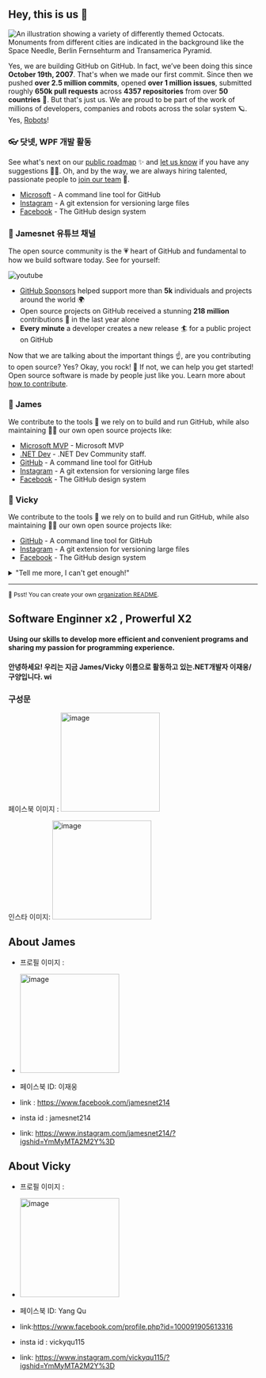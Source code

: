 ## Hey, this is us 👋

![An illustration showing a variety of differently themed Octocats. Monuments from different cities are indicated in the background like the Space Needle, Berlin Fernsehturm and Transamerica Pyramid.](https://user-images.githubusercontent.com/3369400/133268513-5bfe2f93-4402-42c9-a403-81c9e86934b6.jpeg)

Yes, we are building GitHub on GitHub. In fact, we’ve been doing this since **October 19th, 2007**. That's when we made our first commit. Since then we pushed **over 2.5 million commits**, opened **over 1 million issues**, submitted roughly **650k pull requests** across **4357 repositories** from over **50 countries** 🤯. But that's just us. We are proud  to be part of the work of millions of developers, companies and robots across the solar system 🪐. Yes, [Robots](https://github.com/readme/featured/nasa-ingenuity-helicopter)!

### 👓 닷넷, WPF 개발 활동

See what's next on our [public roadmap](https://github.com/github/roadmap) ✨ and [let us know](https://github.com/github/feedback) if you have any suggestions 🙇‍♂️. Oh, and by the way, we are always hiring talented, passionate people to [join our team](https://github.com/about/careers) 🙌.

- [Microsoft](https://github.com/cli/cli) - A command line tool for GitHub
- [Instagram](https://github.com/git-lfs/git-lfs) - A git extension for versioning large files
- [Facebook](https://github.com/primer/css) - The GitHub design system

### 🍿 Jamesnet 유튜브 채널

The open source community is the 💗 heart of GitHub and fundamental to how we build software today. See for yourself:

![youtube](https://user-images.githubusercontent.com/52397976/234247636-6602e21f-c12c-40f0-8cf7-b552f4bc248a.jpg)


- [GitHub Sponsors](https://github.com/sponsors) helped support more than **5k** individuals and projects around the world 🌍
- Open source projects on GitHub received a stunning **218 million** contributions 🚀 in the last year alone
- **Every minute** a developer creates a new release 🏄 for a public project on GitHub

Now that we are talking about the important things ☝️, are you contributing to open source? Yes? Okay, you rock! 🎸 If not, we can help you get started! Open source software is made by people just like you. Learn more about [how to contribute](https://opensource.guide/).

### 🦦 James

We contribute to the tools 🔧 we rely on to build and run GitHub, while also maintaining 🧙‍♂️ our own open source projects like:
- [Microsoft MVP](https://mvp.microsoft.com/en-us/PublicProfile/5005210?fullName=Jaewung%20Lee) - Microsoft MVP
- [.NET Dev](https://forum.dotnetdev.kr) - .NET Dev Community staff.
- [GitHub](https://github.com/cli/cli) - A command line tool for GitHub
- [Instagram](https://github.com/git-lfs/git-lfs) - A git extension for versioning large files
- [Facebook](https://github.com/primer/css) - The GitHub design system

### 🦦 Vicky
We contribute to the tools 🔧 we rely on to build and run GitHub, while also maintaining 🧙‍♂️ our own open source projects like:

- [GitHub](https://github.com/cli/cli) - A command line tool for GitHub
- [Instagram](https://github.com/git-lfs/git-lfs) - A git extension for versioning large files
- [Facebook](https://github.com/primer/css) - The GitHub design system


<details> 
	<summary>"Tell me more, I can't get enough!"</summary>
	<br>
	<ul>
	<li>GitHub is built using mighty 🔨 open source technologies like <a href="https://github.com/rails">Ruby on Rails</a>, <a href="https://github.com/golang">Go</a>, <a href="https://github.com/primer">Primer</a>, <a href="https://github.com/reactjs">React</a> and <a href="https://github.com/apache/kafka">Kafka</a> among others.</li>
		<li>The three open source projects GitHub members have most contributed 👩‍💻 to are:
			<ul>
				<li><a href="https://github.com/microsoft/vscode">Visual Studio Code</a></li>
				<li><a href="https://github.com/rails/rails">Ruby on Rails</a></li>
				<li><a href="https://github.com/Homebrew">Homebrew</a></li>
			</ul>
		</li>
		<li>By the way, our <a href="https://github.com/github/docs">documentation</a> 🤓 is also open sourced</li>
	</ul>
</details>

---

<sub>🤫 Psst! You can create your own [organization README](https://docs.github.com/en/organizations/collaborating-with-groups-in-organizations/customizing-your-organizations-profile).</sub>

<!--
Made with 🖤
🙇‍♂️🎤⬇️
-->



## Software Enginner x2 , Prowerful X2
#### Using our skills to develop more efficient and convenient programs and sharing my passion for programming experience.


#### 안녕하세요! 우리는 지금 James/Vicky 이름으로 활동하고 있는.NET개발자 이재웅/구양입니다. wi





### 구성문 

페이스북 이미지  : 
 <img width="200" alt="image" src="https://user-images.githubusercontent.com/101777355/234127205-9b1a0680-c806-4bfc-b287-36ff20eacf44.png">
 
 인스타 이미지:
 <img width="200" alt="image" src="https://user-images.githubusercontent.com/101777355/234128633-8f0c2b1b-566b-4fa7-ad78-7ae4a83dcb27.png">
 
## About James

 - 프로필 이미지 :
 - <img width="200" alt="image" src="https://user-images.githubusercontent.com/101777355/234126965-eecfbc20-c0df-4061-b691-6d40fe13b1ba.png">

- 페이스북 ID: 이재웅 
- link : https://www.facebook.com/jamesnet214

- insta id : jamesnet214
- link: https://www.instagram.com/jamesnet214/?igshid=YmMyMTA2M2Y%3D

## About Vicky 
- 프로필 이미지 :
 - <img width="200" alt="image" src="https://user-images.githubusercontent.com/101777355/234127899-02d445bc-73d1-458c-8d58-001efafe9a93.jpg">

- 페이스북 ID: Yang Qu
- link:https://www.facebook.com/profile.php?id=100091905613316

- insta id : vickyqu115
- link: https://www.instagram.com/vickyqu115/?igshid=YmMyMTA2M2Y%3D

